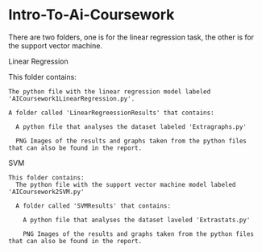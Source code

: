 # Intro-To-Ai-Coursework
There are two folders, one is for the linear regression task, the other is for the support vector machine.

Linear Regression

  This folder contains:
  
    The python file with the linear regression model labeled 'AICoursework1LinearRegression.py'.
    
    A folder called 'LinearRegreessionResults' that contains:
    
      A python file that analyses the dataset labeled 'Extragraphs.py'
      
      PNG Images of the results and graphs taken from the python files that can also be found in the report.
      

  SVM

    This folder contains:
      The python file with the support vector machine model labeled 'AICoursework2SVM.py'
      
      A folder called 'SVMResults' that contains:
      
        A python file that analyses the dataset laveled 'Extrastats.py'
        
        PNG Images of the results and graphs taken from the python files that can also be found in the report.
        
